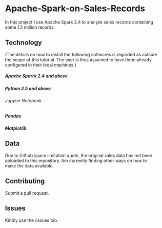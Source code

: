 # Apache-Spark-on-Sales-Records
In this project I use Apache Spark 2.4 to analyze sales records containing some 1.5 million records.

## Technology
(The details on how to install the following softwares is regarded as outside the scope of this tutorial.
The user is thus assumed to have them already configured in their local machines.)
##### Apache Sparrk 2.4 and above
##### Python 3.5 and above
###### Jupyter Notebook
##### Pandas
##### Matplotlib

## Data
Due to Github space limitation quote, the original sales data has not been aploaded to this repository.
Am currently finding other ways on how to make the data available.

## Contributing
Submit a pull request.

## Issues
Kindly use the /issues tab.
